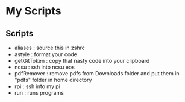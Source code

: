 # My Scripts

## Scripts
* aliases : source this in zshrc
* astyle : format your code
* getGitToken : copy that nasty code into your clipboard
* ncsu : ssh into ncsu eos
* pdfRemover : remove pdfs from Downloads folder and put them in "pdfs" folder in home directory
* rpi : ssh into my pi
* run : runs programs
